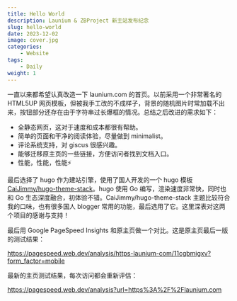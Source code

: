 ```yaml
---
title: Hello World
description: Launium & ZBProject 新主站发布纪念
slug: hello-world
date: 2023-12-02
image: cover.jpg
categories:
    - Website
tags:
    - Daily
weight: 1
---
```


一直以来都希望认真改造一下 launium.com 的首页。以前采用一个非常著名的 HTML5UP 网页模板，但被我手工改的不成样子，背景的随机图片时常加载不出来，按钮部分还存在由于字符串过长爆框的情况。总结之后改进的需求如下：

- 全静态网页，这对于速度和成本都很有帮助。
- 简单的页面和干净的阅读体验，尽量做到 minimalist。
- 评论系统支持，对 giscus 很感兴趣。
- 能够迁移原主页的一些链接，方便访问者找到文档入口。
- 性能，性能，性能⚡

最后选择了 hugo 作为建站引擎，使用了国人开发的一个 hugo 模板 [CaiJimmy/hugo-theme-stack](https://github.com/CaiJimmy/hugo-theme-stack)。hugo 使用 Go 编写，渲染速度非常快，同时也和 Go 生态深度融合，初体验不错。CaiJimmy/hugo-theme-stack 主题比较符合我的口味，也有很多国人 blogger 常用的功能，最后选用了它。这里深表对这两个项目的感谢与支持！

最后用 Google PageSpeed Insights 和原主页做一个对比。这是原主页最后一版的测试结果：

<https://pagespeed.web.dev/analysis/https-launium-com/11cgbmigxv?form_factor=mobile>

最新的主页测试结果，每次访问都会重新评估：

<https://pagespeed.web.dev/analysis?url=https%3A%2F%2Flaunium.com>
